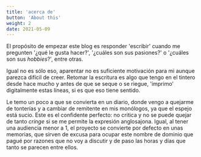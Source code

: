 ```yaml
---
title: 'acerca de'
button: 'About this'
weight: 2
date: 2021-05-09
---
```


El propósito de empezar este blog es responder 'escribir' cuando me pregunten '¿qué le gusta hacer?', '¿cuáles son sus pasiones?' o '¿cuáles son sus _hobbies_?', entre otras.  

Igual no es sólo eso, aparentar no es suficiente motivación para mi aunque parezca difícil de creer.  Retomar la escritura es algo que tengo en el tintero desde hace mucho y antes de que se seque o se riegue, 'imprimo' digitalmente estas líneas, si es que eso tiene sentido.

Le temo un poco a que se convierta en un diario, donde vengo a quejarme de tonterías y a cambiar de remitente en mis monólogos, ya que el espejo está sucio. Este es el confidente perfecto:  no critica y no se puede quejar de tanto _cringe_ si se me permite la expresión anglosajona. Igual, al tener una audiencia menor a 1, el proyecto se convierte por defecto en unas memorias, que sirven de excusa para ocupar este nombre de dominio que pagué por razones que no voy a discutir y de paso las horas y días que tanto se parecen entre ellos.